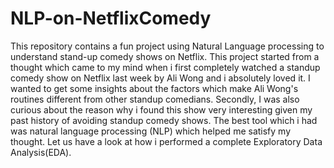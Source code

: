 # NLP-on-NetflixComedy
This repository contains a fun project using Natural Language processing to understand stand-up comedy shows on Netflix.
This project started from a thought which came to my mind when i first completely watched a standup comedy show on Netflix last week by Ali Wong and i absolutely loved it. I wanted to get some insights about the factors which make Ali Wong's routines different from other standup comedians. Secondly, I was also curious about the reason why i found this show very interesting given my past history of avoiding standup comedy shows. The best tool which i had was natural language processing (NLP) which helped me satisfy my thought. Let us have a look at how i performed a complete Exploratory Data Analysis(EDA).
